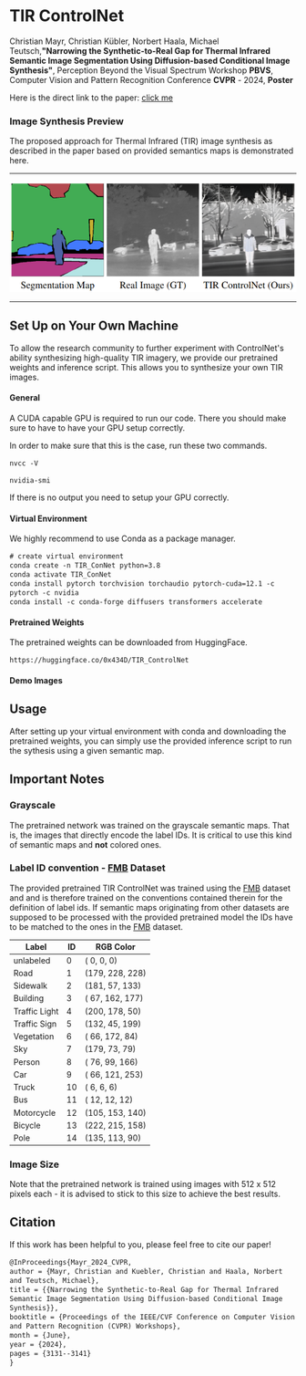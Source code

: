# TIR ControlNet
Christian Mayr, Christian Kübler, Norbert Haala, Michael Teutsch,**"Narrowing the Synthetic-to-Real Gap for Thermal Infrared Semantic Image Segmentation Using Diffusion-based Conditional Image Synthesis"**, Perception Beyond the Visual Spectrum Workshop **PBVS**, Computer Vision and Pattern Recognition Conference **CVPR** - 2024, **Poster**


Here is the direct link to the paper: [click me](https://openaccess.thecvf.com/content/CVPR2024W/PBVS/html/Mayr_Narrowing_the_Synthetic-to-Real_Gap_for_Thermal_Infrared_Semantic_Image_Segmentation_CVPRW_2024_paper.html)


### Image Synthesis Preview

The proposed approach for Thermal Infrared (TIR) image synthesis as described in the paper based on provided semantics maps is demonstrated here.

---

![preview](assets/demo.png)
 
---

## Set Up on Your Own Machine

To allow the research community to further experiment with ControlNet's ability synthesizing high-quality TIR imagery, we provide our pretrained weights and inference script. This allows you to synthesize your own TIR images.

#### General
A CUDA capable GPU is required to run our code. There you should make sure to have to have your GPU setup correctly.

In order to make sure that this is the case, run these two commands.

```shell
nvcc -V
```
```shell
nvidia-smi
```
If there is no output you need to setup your GPU correctly. 

#### Virtual Environment

We highly recommend to use Conda as a package manager.

```shell
# create virtual environment
conda create -n TIR_ConNet python=3.8
conda activate TIR_ConNet
conda install pytorch torchvision torchaudio pytorch-cuda=12.1 -c pytorch -c nvidia
conda install -c conda-forge diffusers transformers accelerate
```

#### Pretrained Weights

The pretrained weights can be downloaded from HuggingFace.
```shell
https://huggingface.co/0x434D/TIR_ControlNet
```

#### Demo Images

## Usage

After setting up your virtual environment with conda and downloading the pretrained weights, you can simply use the provided inference script to run the sythesis using a given semantic map.


## Important Notes

### Grayscale
The pretrained network was trained on the grayscale semantic maps. That is, the images that directly encode the label IDs. It is critical to use this kind of semantic maps and **not** colored ones.

### Label ID convention - [FMB](https://arxiv.org/abs/2308.02097) Dataset
The provided pretrained TIR ControlNet was trained using the [FMB](https://arxiv.org/abs/2308.02097) dataset and and is therefore trained on the conventions contained therein for the definition of label ids. If semantic maps originating from other datasets are supposed to be processed with the provided pretrained model the IDs have to be matched to the ones in the [FMB](https://arxiv.org/abs/2308.02097) dataset.

| Label         | ID |  RGB Color     |
|---------------|----|----------------|
| unlabeled     |  0 | (  0,   0,   0)|
| Road          |  1 | (179, 228, 228)|
| Sidewalk      |  2 | (181,  57, 133)|
| Building      |  3 | ( 67, 162, 177)|
| Traffic Light |  4 | (200, 178,  50)|
| Traffic Sign  |  5 | (132,  45, 199)|
| Vegetation    |  6 | ( 66, 172,  84)|
| Sky           |  7 | (179,  73,  79)|
| Person        |  8 | ( 76,  99, 166)|
| Car           |  9 | ( 66, 121, 253)|
| Truck         | 10 | (  6,   6,   6)|
| Bus           | 11 | ( 12,  12,  12)|
| Motorcycle    | 12 | (105, 153, 140)|
| Bicycle       | 13 | (222, 215, 158)|
| Pole          | 14 | (135, 113,  90)|

### Image Size

Note that the pretrained network is trained using images with 512 x 512 pixels each - it is advised to stick to this size to achieve the best results.



## Citation

If this work has been helpful to you, please feel free to cite our paper!

```shell
@InProceedings{Mayr_2024_CVPR,
author = {Mayr, Christian and Kuebler, Christian and Haala, Norbert and Teutsch, Michael},
title = {{Narrowing the Synthetic-to-Real Gap for Thermal Infrared Semantic Image Segmentation Using Diffusion-based Conditional Image Synthesis}},
booktitle = {Proceedings of the IEEE/CVF Conference on Computer Vision and Pattern Recognition (CVPR) Workshops},
month = {June},
year = {2024},
pages = {3131--3141}
}
```
